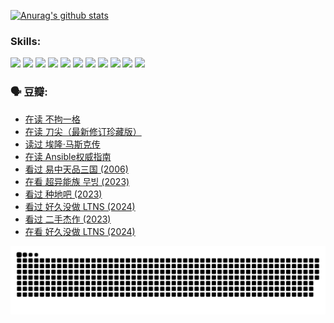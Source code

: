 
[![Anurag's github stats](https://github-readme-stats.vercel.app/api?username=w940853815)](https://github.com/anuraghazra/github-readme-stats)

### Skills:

<code><img height="32" src="https://cdn.jsdelivr.net/npm/simple-icons@v5/icons/python.svg"></code>
<code><img height="32" src="https://cdn.jsdelivr.net/npm/simple-icons@v5/icons/javascript.svg"></code>
<code><img height="32" src="https://cdn.jsdelivr.net/npm/simple-icons@v5/icons/django.svg"></code>
<code><img height="32" src="https://cdn.jsdelivr.net/npm/simple-icons@v5/icons/flask.svg"></code>
<code><img height="32" src="https://cdn.jsdelivr.net/npm/simple-icons@v5/icons/vuetify.svg"></code>
<code><img height="32" src="https://cdn.jsdelivr.net/npm/simple-icons@v5/icons/git.svg"></code>
<code><img height="32" src="https://cdn.jsdelivr.net/npm/simple-icons@v5/icons/docker.svg"></code>
<code><img height="32" src="https://cdn.jsdelivr.net/npm/simple-icons@v5/icons/postgresql.svg"></code>
<code><img height="32" src="https://cdn.jsdelivr.net/npm/simple-icons@v5/icons/elasticsearch.svg"></code>
<code><img height="32" src="https://cdn.jsdelivr.net/npm/simple-icons@v5/icons/macos.svg"></code>
<code><img height="32" src="https://cdn.jsdelivr.net/npm/simple-icons@v5/icons/linux.svg"></code>

### 🗣 豆瓣:

<!-- DOUBAN-ACTIVITIES:START -->
- [在读 不拘一格](https://www.douban.com/people/136069238/status/4541712161/?_i=09576139)
- [在读 刀尖（最新修订珍藏版）](https://www.douban.com/people/136069238/status/4541711339/?_i=09576139)
- [读过 埃隆·马斯克传](https://www.douban.com/people/136069238/status/4541710351/?_i=09576139)
- [在读 Ansible权威指南](https://www.douban.com/people/136069238/status/4539151450/?_i=09576139)
- [看过 易中天品三国‎ (2006)](https://www.douban.com/people/136069238/status/4529910812/?_i=09576140)
- [在看 超异能族 무빙‎ (2023)](https://www.douban.com/people/136069238/status/4527291077/?_i=09576140)
- [看过 种地吧‎ (2023)](https://www.douban.com/people/136069238/status/4527289637/?_i=09576140)
- [看过 好久没做 LTNS‎ (2024)](https://www.douban.com/people/136069238/status/4527289515/?_i=09576140)
- [看过 二手杰作‎ (2023)](https://www.douban.com/people/136069238/status/4522502716/?_i=09576140)
- [在看 好久没做 LTNS‎ (2024)](https://www.douban.com/people/136069238/status/4521969883/?_i=09576140)
<!-- DOUBAN-ACTIVITIES:END -->


![Snake animation](https://raw.githubusercontent.com/w940853815/w940853815/output/github-contribution-grid-snake.svg)

<!--
**w940853815/w940853815** is a ✨ _special_ ✨ repository because its `README.md` (this file) appears on your GitHub profile.

Here are some ideas to get you started:

- 🔭 I’m currently working on ...
- 🌱 I’m currently learning ...
- 👯 I’m looking to collaborate on ...
- 🤔 I’m looking for help with ...
- 💬 Ask me about ...
- 📫 How to reach me: ...
- 😄 Pronouns: ...
- ⚡ Fun fact: ...
-->
